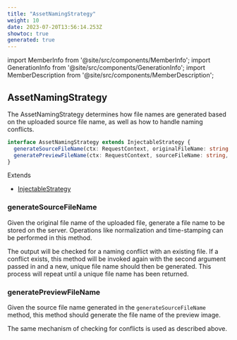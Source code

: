 ```yaml
---
title: "AssetNamingStrategy"
weight: 10
date: 2023-07-20T13:56:14.253Z
showtoc: true
generated: true
---
```

<!-- This file was generated from the Vendure source. Do not modify. Instead, re-run the "docs:build" script -->
import MemberInfo from '@site/src/components/MemberInfo';
import GenerationInfo from '@site/src/components/GenerationInfo';
import MemberDescription from '@site/src/components/MemberDescription';


## AssetNamingStrategy

<GenerationInfo sourceFile="packages/core/src/config/asset-naming-strategy/asset-naming-strategy.ts" sourceLine="11" packageName="@vendure/core" />

The AssetNamingStrategy determines how file names are generated based on the uploaded source file name,
as well as how to handle naming conflicts.

```ts title="Signature"
interface AssetNamingStrategy extends InjectableStrategy {
  generateSourceFileName(ctx: RequestContext, originalFileName: string, conflictFileName?: string): string;
  generatePreviewFileName(ctx: RequestContext, sourceFileName: string, conflictFileName?: string): string;
}
```
Extends

 * <a href='/typescript-api/common/injectable-strategy#injectablestrategy'>InjectableStrategy</a>



### generateSourceFileName

<MemberInfo kind="method" type="(ctx: <a href='/typescript-api/request/request-context#requestcontext'>RequestContext</a>, originalFileName: string, conflictFileName?: string) => string"   />

Given the original file name of the uploaded file, generate a file name to
be stored on the server. Operations like normalization and time-stamping can
be performed in this method.

The output will be checked for a naming conflict with an existing file. If a conflict
exists, this method will be invoked again with the second argument passed in and a new, unique
file name should then be generated. This process will repeat until a unique file name has
been returned.
### generatePreviewFileName

<MemberInfo kind="method" type="(ctx: <a href='/typescript-api/request/request-context#requestcontext'>RequestContext</a>, sourceFileName: string, conflictFileName?: string) => string"   />

Given the source file name generated in the `generateSourceFileName` method, this method
should generate the file name of the preview image.

The same mechanism of checking for conflicts is used as described above.
